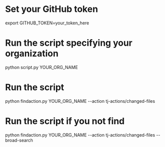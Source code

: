 # Set your GitHub token
export GITHUB_TOKEN=your_token_here

# Run the script specifying your organization
python script.py YOUR_ORG_NAME

# Run the script
python findaction.py YOUR_ORG_NAME --action tj-actions/changed-files

# Run the script if you not find
python findaction.py YOUR_ORG_NAME --action tj-actions/changed-files --broad-search
